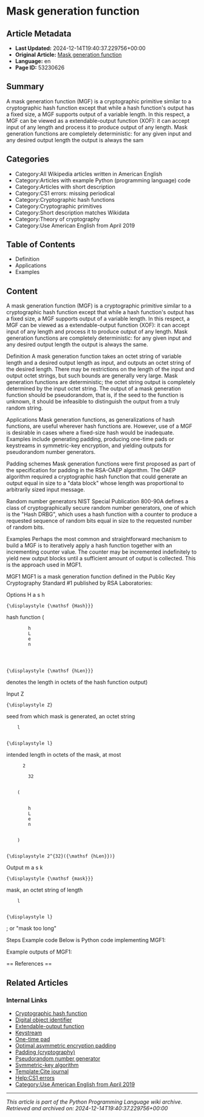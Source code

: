 # Mask generation function

## Article Metadata

- **Last Updated:** 2024-12-14T19:40:37.229756+00:00
- **Original Article:** [Mask generation function](https://en.wikipedia.org/wiki/Mask_generation_function)
- **Language:** en
- **Page ID:** 53230626

## Summary

A mask generation function (MGF) is a cryptographic primitive similar to a cryptographic hash function except that while a hash function's output has a fixed size, a MGF supports output of a variable length. In this respect, a MGF can be viewed as a extendable-output function (XOF): it can accept input of any length and process it to produce output of any length. Mask generation functions are completely deterministic: for any given input and any desired output length the output is always the sam

## Categories

- Category:All Wikipedia articles written in American English
- Category:Articles with example Python (programming language) code
- Category:Articles with short description
- Category:CS1 errors: missing periodical
- Category:Cryptographic hash functions
- Category:Cryptographic primitives
- Category:Short description matches Wikidata
- Category:Theory of cryptography
- Category:Use American English from April 2019

## Table of Contents

- Definition
- Applications
- Examples

## Content

A mask generation function (MGF) is a cryptographic primitive similar to a cryptographic hash function except that while a hash function's output has a fixed size, a MGF supports output of a variable length. In this respect, a MGF can be viewed as a extendable-output function (XOF): it can accept input of any length and process it to produce output of any length. Mask generation functions are completely deterministic: for any given input and any desired output length the output is always the same.

Definition
A mask generation function takes an octet string of variable length and a desired output length as input, and outputs an octet string of the desired length. There may be restrictions on the length of the input and output octet strings, but such bounds are generally very large. Mask generation functions are deterministic; the octet string output is completely determined by the input octet string. The output of a mask generation function should be pseudorandom, that is, if the seed to the function is unknown, it should be infeasible to distinguish the output from a truly random string.

Applications
Mask generation functions, as generalizations of hash functions, are useful wherever hash functions are. However, use of a MGF is desirable in cases where a fixed-size hash would be inadequate.  Examples include generating padding, producing one-time pads or keystreams in symmetric-key encryption, and yielding outputs for pseudorandom number generators.

Padding schemes
Mask generation functions were first proposed as part of the specification for padding in the RSA-OAEP algorithm. The OAEP algorithm required a cryptographic hash function that could generate an output equal in size to a "data block" whose length was proportional to arbitrarily sized input message.

Random number generators
NIST Special Publication 800-90A defines a class of cryptographically secure random number generators, one of which is the "Hash DRBG", which uses a hash function with a counter to produce a requested sequence of random bits equal in size to the requested number of random bits.

Examples
Perhaps the most common and straightforward mechanism to build a MGF is to iteratively apply a hash function together with an incrementing counter value. The counter may be incremented indefinitely to yield new output blocks until a sufficient amount of output is collected. This is the approach used in MGF1.

MGF1
MGF1 is a mask generation function defined in the Public Key Cryptography Standard #1 published by RSA Laboratories:

Options
H
            a
            s
            h
          
        
      
    
    {\displaystyle {\mathsf {Hash}}}
  

hash function (
  
    
      
        
          
            h
            L
            e
            n
          
        
      
    
    {\displaystyle {\mathsf {hLen}}}
  
 denotes the length in octets of the hash function output)

Input
Z
      
    
    {\displaystyle Z}
  

seed from which mask is generated, an octet string

  
    
      
        l
      
    
    {\displaystyle l}
  

intended length in octets of the mask, at most 
  
    
      
        
          2
          
            32
          
        
        (
        
          
            h
            L
            e
            n
          
        
        )
      
    
    {\displaystyle 2^{32}({\mathsf {hLen}})}

Output
m
            a
            s
            k
          
        
      
    
    {\displaystyle {\mathsf {mask}}}
  

mask, an octet string of length 
  
    
      
        l
      
    
    {\displaystyle l}
  
; or "mask too long"

Steps
Example code
Below is Python code implementing MGF1:

Example outputs of MGF1:


== References ==

## Related Articles

### Internal Links

- [Cryptographic hash function](https://en.wikipedia.org/wiki/Cryptographic_hash_function)
- [Digital object identifier](https://en.wikipedia.org/wiki/Digital_object_identifier)
- [Extendable-output function](https://en.wikipedia.org/wiki/Extendable-output_function)
- [Keystream](https://en.wikipedia.org/wiki/Keystream)
- [One-time pad](https://en.wikipedia.org/wiki/One-time_pad)
- [Optimal asymmetric encryption padding](https://en.wikipedia.org/wiki/Optimal_asymmetric_encryption_padding)
- [Padding (cryptography)](https://en.wikipedia.org/wiki/Padding_(cryptography))
- [Pseudorandom number generator](https://en.wikipedia.org/wiki/Pseudorandom_number_generator)
- [Symmetric-key algorithm](https://en.wikipedia.org/wiki/Symmetric-key_algorithm)
- [Template:Cite journal](https://en.wikipedia.org/wiki/Template:Cite_journal)
- [Help:CS1 errors](https://en.wikipedia.org/wiki/Help:CS1_errors)
- [Category:Use American English from April 2019](https://en.wikipedia.org/wiki/Category:Use_American_English_from_April_2019)

---
_This article is part of the Python Programming Language wiki archive._
_Retrieved and archived on: 2024-12-14T19:40:37.229756+00:00_
